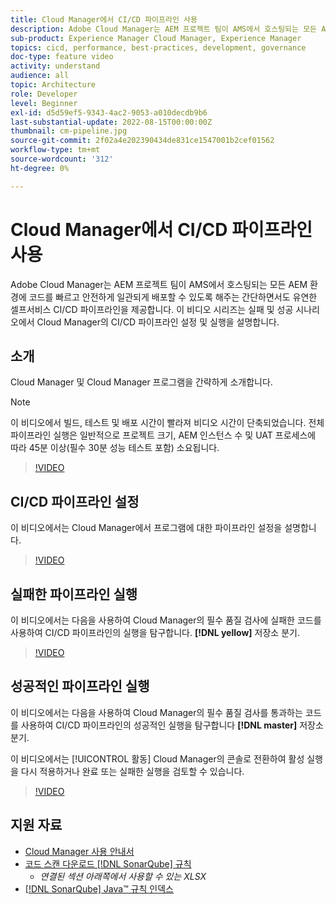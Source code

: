 ```yaml
---
title: Cloud Manager에서 CI/CD 파이프라인 사용
description: Adobe Cloud Manager는 AEM 프로젝트 팀이 AMS에서 호스팅되는 모든 AEM 환경에 코드를 빠르고 안전하게 일관되게 배포할 수 있도록 해주는 간단하면서도 유연한 셀프서비스 CI/CD 파이프라인을 제공합니다. 이 비디오 시리즈는 실패 및 성공 시나리오에서 Cloud Manager의 CI/CD 파이프라인 설정 및 실행을 설명합니다.
sub-product: Experience Manager Cloud Manager, Experience Manager
topics: cicd, performance, best-practices, development, governance
doc-type: feature video
activity: understand
audience: all
topic: Architecture
role: Developer
level: Beginner
exl-id: d5d59ef5-9343-4ac2-9053-a010decdb9b6
last-substantial-update: 2022-08-15T00:00:00Z
thumbnail: cm-pipeline.jpg
source-git-commit: 2f02a4e202390434de831ce1547001b2cef01562
workflow-type: tm+mt
source-wordcount: '312'
ht-degree: 0%

---
```


# Cloud Manager에서 CI/CD 파이프라인 사용

Adobe Cloud Manager는 AEM 프로젝트 팀이 AMS에서 호스팅되는 모든 AEM 환경에 코드를 빠르고 안전하게 일관되게 배포할 수 있도록 해주는 간단하면서도 유연한 셀프서비스 CI/CD 파이프라인을 제공합니다. 이 비디오 시리즈는 실패 및 성공 시나리오에서 Cloud Manager의 CI/CD 파이프라인 설정 및 실행을 설명합니다.

## 소개

Cloud Manager 및 Cloud Manager 프로그램을 간략하게 소개합니다.

>[!NOTE]
>
>이 비디오에서 빌드, 테스트 및 배포 시간이 빨라져 비디오 시간이 단축되었습니다. 전체 파이프라인 실행은 일반적으로 프로젝트 크기, AEM 인스턴스 수 및 UAT 프로세스에 따라 45분 이상(필수 30분 성능 테스트 포함) 소요됩니다.

>[!VIDEO](https://video.tv.adobe.com/v/23082/?quality=12&learn=on)

## CI/CD 파이프라인 설정

이 비디오에서는 Cloud Manager에서 프로그램에 대한 파이프라인 설정을 설명합니다.

>[!VIDEO](https://video.tv.adobe.com/v/23083/?quality=12&learn=on)

## 실패한 파이프라인 실행

이 비디오에서는 다음을 사용하여 Cloud Manager의 필수 품질 검사에 실패한 코드를 사용하여 CI/CD 파이프라인의 실행을 탐구합니다. **[!DNL yellow]** 저장소 분기.

>[!VIDEO](https://video.tv.adobe.com/v/23084/?quality=12&learn=on)

## 성공적인 파이프라인 실행

이 비디오에서는 다음을 사용하여 Cloud Manager의 필수 품질 검사를 통과하는 코드를 사용하여 CI/CD 파이프라인의 성공적인 실행을 탐구합니다 **[!DNL master]** 저장소 분기.

이 비디오에서는 [!UICONTROL 활동] Cloud Manager의 콘솔로 전환하여 활성 실행을 다시 적용하거나 완료 또는 실패한 실행을 검토할 수 있습니다.

>[!VIDEO](https://video.tv.adobe.com/v/23085/?quality=12&learn=on)

## 지원 자료

* [Cloud Manager 사용 안내서](https://experienceleague.adobe.com/docs/experience-manager-cloud-manager/content/introduction.html)
* [코드 스캔 다운로드 [!DNL SonarQube] 규칙](https://experienceleague.adobe.com/docs/experience-manager-cloud-manager/content/using/code-quality-testing.html)
   * *연결된 섹션 아래쪽에서 사용할 수 있는 XLSX*
* [[!DNL SonarQube] Java™ 규칙 인덱스](https://rules.sonarsource.com/java/)
